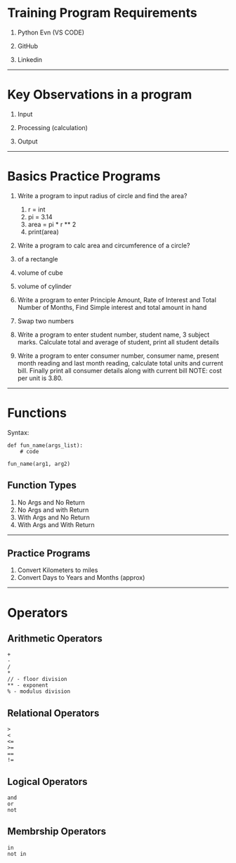 # Training Program Requirements

1) Python Evn (VS CODE)

2) GitHub

3) Linkedin

---------------------------------------------------------
# Key Observations in a program

1) Input

2) Processing (calculation)

3) Output


---------------------------------------------------------
# Basics Practice Programs

1) Write a program to input radius of circle and find the area?

	1. r = int
	2. pi = 3.14
	3. area = pi * r ** 2
	4. print(area)

2) Write a program to calc area and circumference of a circle?

3) of a rectangle

4) volume of cube

5) volume of cylinder

6) Write a program to enter Principle Amount, Rate of Interest and Total Number of Months, Find Simple interest and total amount in hand

7) Swap two numbers

8) Write a program to enter student number, student name, 3 subject marks. Calculate total and average of student, print all student details

9) Write a program to enter consumer number, consumer name, present month reading and last month reading, calculate total units and current bill. Finally print all consumer details along with current bill
NOTE: cost per unit is 3.80.

---------------------------------------------------------
# Functions

Syntax:
```
def fun_name(args_list):
    # code

fun_name(arg1, arg2)
```

## Function Types
1) No Args and No Return
2) No Args and with Return
3) With Args and No Return
4) With Args and With Return

---------------------------------------------------------
## Practice Programs
1) Convert Kilometers to miles
2) Convert Days to Years and Months (approx)

---------------------------------------------------------
# Operators
## Arithmetic Operators
	+
	-
	/
	*
	// - floor division
	** - exponent
	% - modulus division

## Relational Operators
	>
	<
	<=
	>=
	==
	!=

## Logical Operators
	and 
	or 
	not

## Membrship Operators
	in
	not in